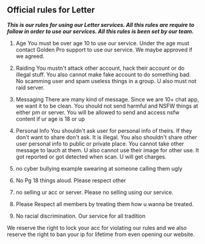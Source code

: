 ## Official rules for Letter

***This is our rules for using our Letter services. All this rules are require to follow in order to use our services. All this rules is been set by our team.***

1) Age
You must be over age 10 to use our service. Under the age must contact Golden Pro support to use our service. We maybe approved if we agreed.

2) Raiding
You mustn't attack other account, hack their account or do illegal stuff. You also cannot make fake account to do something bad. No scamming user and spam useless things in a group. U also must not raid server.

3) Messaging
There are many kind of message. Since we are 10+ chat app, we want it to be clean. You should not send harmful and NSFW things at either pm or server. You will be allowed to send and access nsfw content if ur age is 18 or up

4) Personal Info
You shouldn't ask user for personal info of theirs. If they don't want to share don't ask. It is illegal. You also shouldn't share other user personal info to public or private place. You cannot take other message to lauch at them. U also cannot use their image for other use. 
It got reported or got detected when scan. U will get charges.

5) no cyber bullying
example swearing at someone calling them ugly

6) No Pg 18 things aloud. Please respect other

7) no selling ur acc or server. Please no selling using our service.

8) Please Respect all members by treating them how u wanna be treated.

9) No racial discrimination. Our service for all tradition

We reserve the right to lock your acc for violating our rules and we also reserve the right to ban your ip for lifetime from even opening our website.
